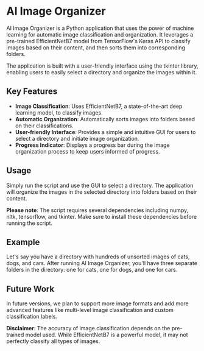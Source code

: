 # AI Image Organizer

AI Image Organizer is a Python application that uses the power of machine learning for automatic image classification and organization. It leverages a pre-trained EfficientNetB7 model from TensorFlow's Keras API to classify images based on their content, and then sorts them into corresponding folders.

The application is built with a user-friendly interface using the tkinter library, enabling users to easily select a directory and organize the images within it.

## Key Features

- **Image Classification**: Uses EfficientNetB7, a state-of-the-art deep learning model, to classify images.
- **Automatic Organization**: Automatically sorts images into folders based on their classifications.
- **User-friendly Interface**: Provides a simple and intuitive GUI for users to select a directory and initiate image organization.
- **Progress Indicator**: Displays a progress bar during the image organization process to keep users informed of progress.

## Usage

Simply run the script and use the GUI to select a directory. The application will organize the images in the selected directory into folders based on their content.

**Please note**: The script requires several dependencies including numpy, nltk, tensorflow, and tkinter. Make sure to install these dependencies before running the script.

## Example

Let's say you have a directory with hundreds of unsorted images of cats, dogs, and cars. After running AI Image Organizer, you'll have three separate folders in the directory: one for cats, one for dogs, and one for cars.

## Future Work

In future versions, we plan to support more image formats and add more advanced features like multi-level image classification and custom classification labels.

**Disclaimer**: The accuracy of image classification depends on the pre-trained model used. While EfficientNetB7 is a powerful model, it may not perfectly classify all types of images.
